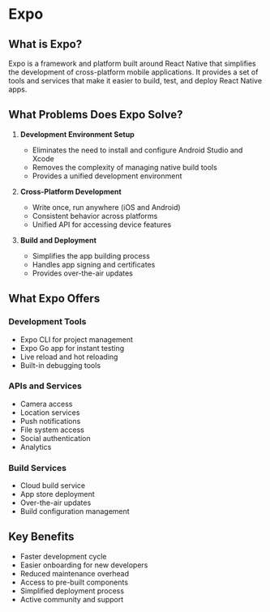# Expo

## What is Expo?

Expo is a framework and platform built around React Native that simplifies the development of cross-platform mobile applications. It provides a set of tools and services that make it easier to build, test, and deploy React Native apps.

## What Problems Does Expo Solve?

1. **Development Environment Setup**
   - Eliminates the need to install and configure Android Studio and Xcode
   - Removes the complexity of managing native build tools
   - Provides a unified development environment

2. **Cross-Platform Development**
   - Write once, run anywhere (iOS and Android)
   - Consistent behavior across platforms
   - Unified API for accessing device features

3. **Build and Deployment**
   - Simplifies the app building process
   - Handles app signing and certificates
   - Provides over-the-air updates

## What Expo Offers

### Development Tools
- Expo CLI for project management
- Expo Go app for instant testing
- Live reload and hot reloading
- Built-in debugging tools

### APIs and Services
- Camera access
- Location services
- Push notifications
- File system access
- Social authentication
- Analytics

### Build Services
- Cloud build service
- App store deployment
- Over-the-air updates
- Build configuration management

## Key Benefits
- Faster development cycle
- Easier onboarding for new developers
- Reduced maintenance overhead
- Access to pre-built components
- Simplified deployment process
- Active community and support 